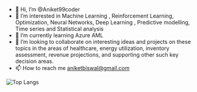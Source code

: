 - 👋 Hi, I’m @Aniket99coder
- 👀 I’m interested in Machine Learning , Reinforcement Learning, Optimization, Neural Networks, Deep Learning , Predictive modelling, Time series and Statistical analysis
- 🌱 I’m currently learning Azure AML 
- 💞️ I’m looking to collaborate on interesting ideas and projects on these topics in the areas of healthcare, energy utilization, inventory assessment, revenue projections, and supporting other such key decision areas.
- 📫 How to reach me aniketbiswal@gmail.com

![Top Langs](https://github-readme-stats.vercel.app/api/top-langs/?username=Aniket99coder)


<!---
Aniket99coder/Aniket99coder is a ✨ special ✨ repository because its `README.md` (this file) appears on your GitHub profile.
You can click the Preview link to take a look at your changes.
--->

